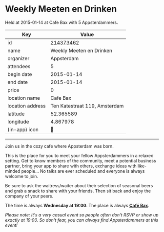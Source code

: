 # Weekly Meeten en Drinken
Held at 2015-01-14 at Cafe Bax with 5 Appsterdammers.
        
|Key|Value
|---|---|
|id|[214373462](https://www.meetup.com/appsterdam/events/214373462/)|
|name|Weekly Meeten en Drinken|
|organizer|Appsterdam|
|attendees|5|
|begin date|2015-01-14|
|end date|2015-01-14|
|price|0|
|location name|Cafe Bax|
|location address|Ten Katestraat 119, Amsterdam|
|latitude|52.365589|
|longitude|4.867978|
|(in-app) icon|🍺|

---

Join us in the cozy cafe where Appsterdam was born.

This is the place for you to meet your fellow Appsterdammers in a relaxed setting. Get to know members of the community, meet a potential business partner, bring your app to share with others, exchange ideas with like-minded people... No talks are ever scheduled and everyone is always welcome to join.

Be sure to ask the waitress/waiter about their selection of seasonal beers and grab a snack to share with your friends. Then sit back and enjoy the company of your peers.

The time is always **Wednesday at 19:00**. The place is always **[Café Bax](http://www.cafebax.nl/)**.

*Please note: It's a very casual event so people often don't RSVP or show up exactly at 19:00. So don't fear, you can *always* find Appsterdammers at this event!*


